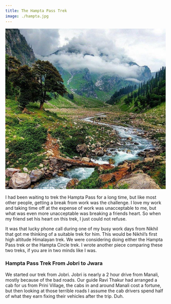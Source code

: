 ```yaml
---
title: The Hampta Pass Trek
image: ./hampta.jpg
---
```


![](hampta.jpg)

I had been waiting to trek the Hampta Pass for a long time, but like most other people, getting a break from work was the challenge. I love my work and taking time off at the expense of work was unacceptable to me, but what was even more unacceptable was breaking a friends heart. So when my friend set his heart on this trek, I just could not refuse.

It was that lucky phone call during one of my busy work days from Nikhil that got me thinking of a suitable trek for him. This would be Nikhil’s first high altitude Himalayan trek. We were considering doing either the Hampta Pass trek or the Hampta Circle trek. I wrote another piece comparing these two treks, if you are in two minds like I was.

### Hampta Pass Trek From Jobri to Jwara

We started our trek from Jobri. Jobri is nearly a 2 hour drive from Manali, mostly because of the bad roads. Our guide Ravi Thakur had arranged a cab for us from Prini Village, the cabs in and around Manali cost a fortune, but then looking at those terrible roads I assume the cab drivers spend half of what they earn fixing their vehicles after the trip. Duh.
